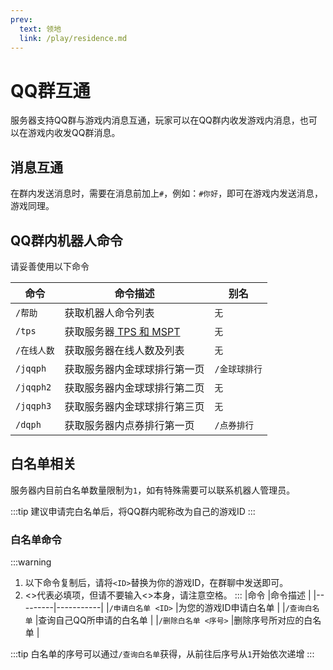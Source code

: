 ```yaml
---
prev:
  text: 领地
  link: /play/residence.md
---
```

# QQ群互通
服务器支持QQ群与游戏内消息互通，玩家可以在QQ群内收发游戏内消息，也可以在游戏内收发QQ群消息。

## 消息互通
在群内发送消息时，需要在消息前加上`#`，例如：`#你好`，即可在游戏内发送消息，游戏同理。

## QQ群内机器人命令
请妥善使用以下命令

|命令         |命令描述                    |别名     |
|-------------|---------------------------|---------|
|`/帮助`      |获取机器人命令列表        |`无`
|`/tps`       |获取服务器[ TPS 和 MSPT ](https://zh.minecraft.wiki/w/%E5%88%BB?variant=zh-cn#%E6%B8%B8%E6%88%8F%E5%88%BB) |`无`  |
|`/在线人数`   |获取服务器在线人数及列表    |`无`  |
|`/jqqph`     |获取服务器内金球球排行第一页 |`/金球球排行`  |
|`/jqqph2`    |获取服务器内金球球排行第二页 |`无`  |
|`/jqqph3`    |获取服务器内金球球排行第三页 |`无`  |
|`/dqph`      |获取服务器内点券排行第一页   |`/点券排行`  |

## 白名单相关
服务器内目前白名单数量限制为`1`，如有特殊需要可以联系机器人管理员。

:::tip
建议申请完白名单后，将QQ群内昵称改为自己的游戏ID
:::
### 白名单命令
:::warning
1. 以下命令复制后，请将`<ID>`替换为你的游戏ID，在群聊中发送即可。
2. <>代表必填项，但请不要输入<>本身，请注意空格。
:::
|命令     |命令描述    |
|---------|-----------|
|`/申请白名单 <ID>` |为您的游戏ID申请白名单 |
|`/查询白名单`      |查询自己QQ所申请的白名单  |
|`/删除白名单 <序号>` |删除序号所对应的白名单  |

:::tip
白名单的序号可以通过`/查询白名单`获得，从前往后序号从`1`开始依次递增
:::
